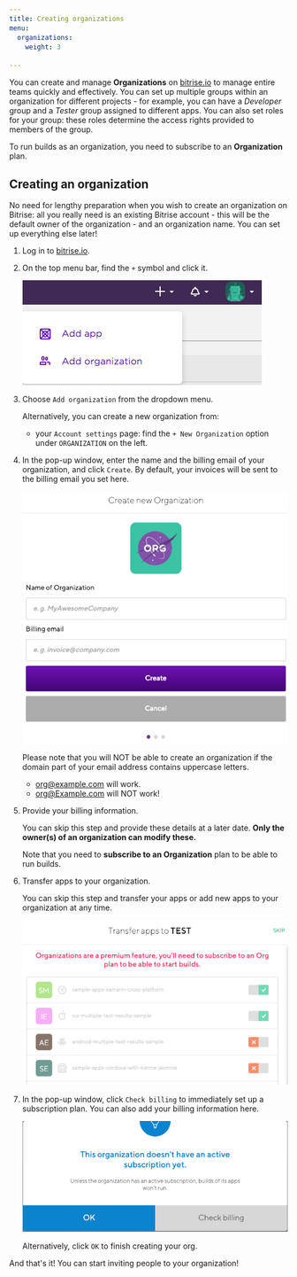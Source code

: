 ```yaml
---
title: Creating organizations
menu:
  organizations:
    weight: 3

---
```

You can create and manage **Organizations** on [bitrise.io](https://www.bitrise.io) to manage entire teams quickly and effectively. You can set up multiple groups within an organization for different projects - for example, you can have a _Developer_ group and a _Tester_ group assigned to different apps. You can also set roles for your group: these roles determine the access rights provided to members of the group.

To run builds as an organization, you need to subscribe to an **Organization** plan.

## Creating an organization

No need for lengthy preparation when you wish to create an organization on Bitrise: all you really need is an existing Bitrise account - this will be the default owner of the organization - and an organization name. You can set up everything else later!

1. Log in to [bitrise.io](https://www.bitrise.io).
2. On the top menu bar, find the `+` symbol and click it.

   ![Screenshot](/img/team-management/organization/add-org.png)
3. Choose `Add organization` from the dropdown menu.

   Alternatively, you can create a new organization from:
   * your `Account settings` page: find the `+ New Organization` option under `ORGANIZATION` on the left.
4. In the pop-up window, enter the name and the billing email of your organization, and click `Create`. By default, your invoices will be sent to the billing email you set here.

   ![](/img/create-new-org.png)

   Please note that you will NOT be able to create an organization if the domain part of your email address contains uppercase letters. 
   * org@example.com will work.
   * org@Example.com will NOT work! 
5. Provide your billing information.

   You can skip this step and provide these details at a later date. **Only the owner(s) of an organization can modify these.**

   Note that you need to **subscribe to an Organization** plan to be able to run builds.
6. Transfer apps to your organization.

   You can skip this step and transfer your apps or add new apps to your organization at any time.

   ![](/img/transfer-apps-test.png)
7. In the pop-up window, click `Check billing` to immediately set up a subscription plan. You can also add your billing information here.

   ![](/img/check-billing.png)

   Alternatively, click `OK` to finish creating your org.

And that's it! You can start inviting people to your organization!
